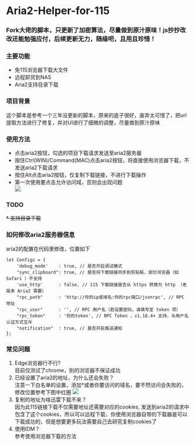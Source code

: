 # Aria2-Helper-for-115

### Fork大佬的脚本，只更新了加密算法，尽量做到原汁原味！js抄抄改改还能勉强应付，后续更新无力，随缘吧，且用且珍惜！

### 主要功能
* 免115浏览器下载大文件
* 远程卸货到NAS
* Aria2支持目录下载

### 项目背景
这个脚本是参考一个三年没更新的脚本，原来的底子很好，废弃太可惜了，把url提取方法进行了修复，并对UI进行了细微的调整，尽量做到原汁原味

### 使用方法
* 点击aria2按钮，勾选的项目下载请求发送至aria2服务器
* 按住Ctrl(WIN)/Command(MAC)点击aria2按钮，将直接使用浏览器下载，不发送aria2下载请求
* 按住Alt点击aria2按钮，仅复制下载链接，不进行下载操作
* 第一次使用要点击允许访问域，否则会出现问题  
![](https://greasyfork.s3.us-east-2.amazonaws.com/14w05agsu0p99axyp1lkp5wcbaur '')

### TODO
~~* 支持目录下载~~

### 如何修改aria2服务器信息
aria2的配置在代码里修改，位置如下
```
let Configs = {
    'debug_mode'    : true, // 是否开启调试模式
    "sync_clipboard": true, // 是否将下载链接同步到剪贴板，部分浏览器（如 Safari ）不支持
    'use_http'      : false, // 115 下载链接是否从 https 转换为 http （老版本 Aria2 需要）
    "rpc_path"      : 'http://你的ip或域名:你的rpc端口/jsonrpc', // RPC 地址
    "rpc_user"      : '', // RPC 用户名（若设置密码，请填写至 token 项）
    "rpc_token"     : '你的token', // RPC Token ，v1.18.4+ 支持，与用户名认证方式互斥
    "notification"  : true, // 是否开启推送通知
};
```

### 常见问题
1. Edge浏览器行不行?  
目前仅测试了chrome，别的浏览器不保证成功
2. 已经设置了aria2的地址，为什么还会失败？  
注意一下白名单的设置，添加*或者你要访问的域名，要不然访问会失败的，修改位置参考下图中红圈
![](https://greasyfork.s3.us-east-2.amazonaws.com/b617lxg1cteix9wiusbikcdq4o8s '')
3. 复制的地址为啥迅雷下载不来？  
因为此115链接下载不仅需要地址还需要对应的cookies, 发送到aria2的请求中包含了这个cookies，所以可以远程下载，你使用浏览器自带的下载器是可以下载成功的，但是想要更多玩法需要自己去研究复制cookies了
4. 使用IDM？  
参考使用浏览器下载的方法
